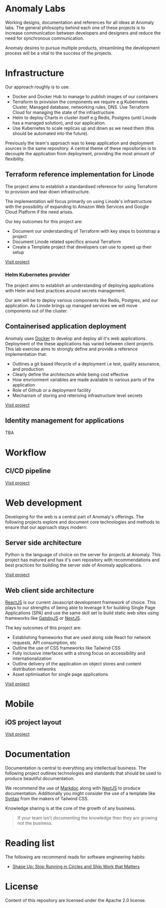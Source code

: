# Anomaly Labs
Working designs, documentation and references for all ideas at Anomaly labs. The general philosophy behind each one of these projects is to increase communication between developers and designers and reduce the need for synchronous communication.

Anomaly desires to pursue multiple products, streamlining the development process will be a vital to the success of the projects.

# Infrastructure

Our approach roughly is to use:
- Docker and Docker Hub to manage to publish images of our containers
- Terraform to provision the components we require e.g Kubernetes Cluster, Managed database, networking rules, DNS. Use Terraform Cloud for managing the state of the infrastructure.
- Helm to deploy Charts in cluster itself e.g Redis, Postgres (until Linode has a managed solution), and our application.
- Use Kubernetes to scale replicas up and down as we need them (this should be automated into the future).

Previously the team's approach was to keep application and deployment sources in the same repository. A central theme of these repositories is to decouple the application from deployment, providing the most amount of flexibility.

## Terraform reference implementation for Linode

The project aims to establish a standardised reference for using Terraform to provision and tear down infrastructure. 

The implementation will focus primarily on using Linode's infrastructure with the possibility of expanding to Amazon Web Services and Google Cloud Platform if the need arises.

Our key outcomes for this project are:
- Document our understanding of Terraform with key steps to bootstrap a project
- Document Linode related specifics around Terraform
- Create a Template project that developers can use to speed up their setup

[Visit project](projects/terraform-linode)
 
### Helm Kubernetes provider

The project aims to establish an understanding of deploying applications with Helm and best practices around secrets management.

Our aim will be to deploy various components like Redis, Postgres, and our application. As Linode brings up managed services we will move components out of the cluster.

## Containerised application deployment

Anomaly uses [Docker](https://docker.com) to develop and deploy all it's web applications. Deployment of the these applications has varied between client projects. This lab exercise aims to strongly define and provide a reference implementation that:

- Outlines a git based lifecycle of a deployment i.e test, quality assurance, and production
- Clearly define the architecture while being cost effective
- How envrionment variables are made available to various parts of the application
- Role of Github or a deployment facility
- Mechanism of storing and reteriving infrastructure level secrets

[Visit project](projects/docker-k8s)

## Identity management for applications

TBA

# Workflow

## CI/CD pipeline

[Visit project](projects/ci-cd)

# Web development

Developing for the web is a central part of Anomaly's offerings. The following projects explore and document core technologies and methods to ensure that our approach stays modern:

## Server side architecture

Python is the language of choice on the server for projects at Anomaly. This project has matured and has it's own repository with recommendations and best practices for building the server side of Anomaly applications.

[Visit project](https://github.com/anomaly/labl-python-server)

## Web client side architecture

[ReactJS](https://reactjs.org) is our current Javascript development framework of choice. This plays to our strengths of being able to leverage it for building Single Page Applications (SPA) and use the same skill set to build static web sites using frameworks like [GatsbyJS](https://www.gatsbyjs.com) or [NextJS](https://nextjs.org).

The key outcomes of this project are:
- Establishing frameworks that are used along side React for network requests, API consumption, etc
- Outline the use of CSS frameworks like Tailwind CSS
- Fully inclusive interfaces with a strong focus on accessibility and internationalization
- Outline delivery of the application on object stores and content distribution networks
- Asset optimisation for single page applications

[Visit project](projects/arch-client)


# Mobile 

## iOS project layout

[Visit project](projects/arch-ios)


# Documentation

Documentation is central to everything any intellectual business. The following project outlines technologies and standards that should be used to produce beautiful documentation. 

We recommend the use of [Markdoc](https://markdoc.io) along with [NextJS](https://nextjs.org) to produce documentation. Additionally you might consider the use of a template like [Syntax](https://tailwindui.com/templates/syntax) from the makers of Tailwind CSS.

Knowledge sharing is at the core of the growth of any business. 

> If your team isn't documenting the knowledge then they are growing not the business.

# Reading list

The following are recommend reads for software engineering habits:

- [Shape Up: Stop Running in Circles
and Ship Work that Matters](https://basecamp.com/shapeup)

# License
Content of this repository are licensed under the Apache 2.0 license.